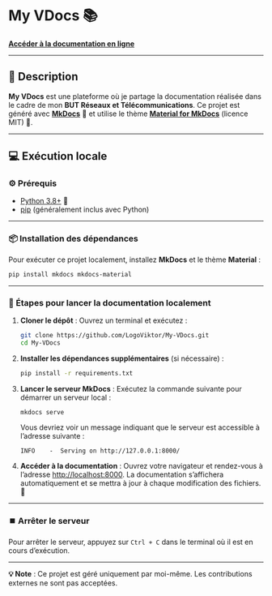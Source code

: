 # My VDocs 📚

**[Accéder à la documentation en ligne ](https://logoviktor.github.io/My-VDocs/)**

---

## 📝 Description
**My VDocs** est une plateforme où je partage la documentation réalisée dans le cadre de mon **BUT Réseaux et Télécommunications**. Ce projet est généré avec **[MkDocs](https://www.mkdocs.org/)** 📖 et utilise le thème **[Material for MkDocs](https://squidfunk.github.io/mkdocs-material/)** (licence MIT) 🎨.

---

## 💻 Exécution locale

### ⚙️ Prérequis
- [Python 3.8+](https://www.python.org/downloads/) 🐍
- [pip](https://pip.pypa.io/en/stable/installation/) (généralement inclus avec Python)

---

### 📦 Installation des dépendances
Pour exécuter ce projet localement, installez **MkDocs** et le thème **Material** :
```bash
pip install mkdocs mkdocs-material
```

---

### 🚀 Étapes pour lancer la documentation localement

1. **Cloner le dépôt** :
   Ouvrez un terminal et exécutez :
   ```bash
   git clone https://github.com/LogoViktor/My-VDocs.git
   cd My-VDocs
   ```

2. **Installer les dépendances supplémentaires** (si nécessaire) :
   ```bash
   pip install -r requirements.txt
   ```

3. **Lancer le serveur MkDocs** :
   Exécutez la commande suivante pour démarrer un serveur local :
   ```bash
   mkdocs serve
   ```
   Vous devriez voir un message indiquant que le serveur est accessible à l’adresse suivante :
   ```
   INFO    -  Serving on http://127.0.0.1:8000/
   ```

4. **Accéder à la documentation** :
   Ouvrez votre navigateur et rendez-vous à l’adresse [http://localhost:8000](http://localhost:8000). La documentation s’affichera automatiquement et se mettra à jour à chaque modification des fichiers. 🔄

---

### ⏹️ Arrêter le serveur
Pour arrêter le serveur, appuyez sur `Ctrl + C` dans le terminal où il est en cours d’exécution.

---
**💡 Note** : Ce projet est géré uniquement par moi-même. Les contributions externes ne sont pas acceptées.
